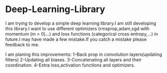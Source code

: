 # Deep-Learning-Library

I am trying to develop a simple deep learning library.I am still developing this library.I want to use different optimizers (rmsprop,adam,sgd with momentum (m > 0)...) and loss functions (categorical cross entropy,...) in future.I may have made a few mistake.If you catch a mistake please feedback to me.

I am planing this improvements:
1-Back prop in convolution layers(updating filters)
2-Updating all biases.
3-Concatenating all layers and their coordination.
4-Extra loss,activation functions and optimizers.
